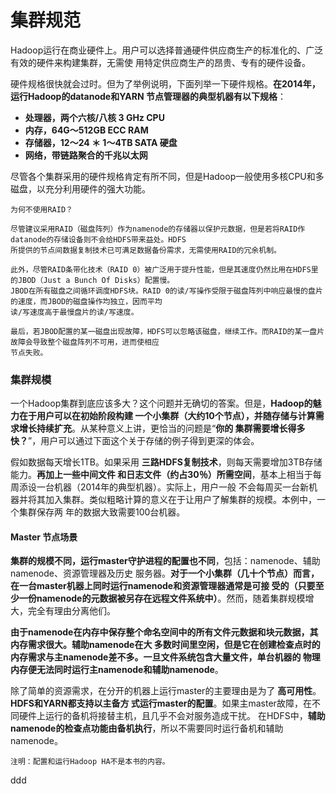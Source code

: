 集群规范
=================================================================================
Hadoop运行在商业硬件上。用户可以选择普通硬件供应商生产的标准化的、广泛有效的硬件来构建集群，无需使
用特定供应商生产的昂贵、专有的硬件设备。

硬件规格很快就会过时。但为了举例说明，下面列举一下硬件规格。**在2014年，运行Hadoop的datanode和YARN
节点管理器的典型机器有以下规格**：
+ **处理器，两个六核/八核 3 GHz CPU**
+ **内存，64G～512GB ECC RAM**
+ **存储器，12～24 ＊ 1～4TB  SATA 硬盘**
+ **网络，带链路聚合的千兆以太网**

尽管各个集群采用的硬件规格肯定有所不同，但是Hadoop一般使用多核CPU和多磁盘，以充分利用硬件的强大功能。
```
为何不使用RAID？

尽管建议采用RAID（磁盘阵列）作为namenode的存储器以保护元数据，但是若将RAID作datanode的存储设备则不会给HDFS带来益处。HDFS
所提供的节点间数据复制技术已可满足数据备份需求，无需使用RAID的冗余机制。

此外，尽管RAID条带化技术（RAID 0）被广泛用于提升性能，但是其速度仍然比用在HDFS里的JBOD（Just a Bunch Of Disks）配置慢。
JBOD在所有磁盘之间循环调度HDFS块。RAID 0的读/写操作受限于磁盘阵列中响应最慢的盘片的速度，而JBOD的磁盘操作均独立，因而平均
读/写速度高于最慢盘片的读/写速度。

最后，若JBOD配置的某一磁盘出现故障，HDFS可以忽略该磁盘，继续工作。而RAID的某一盘片故障会导致整个磁盘阵列不可用，进而使相应
节点失败。
```

### 集群规模
一个Hadoop集群到底应该多大？这个问题并无确切的答案。但是，**Hadoop的魅力在于用户可以在初始阶段构建
一个小集群（大约10个节点），并随存储与计算需求增长持续扩充**。从某种意义上讲，更恰当的问题是“**你的
集群需要增长得多快？**”，用户可以通过下面这个关于存储的例子得到更深的体会。

假如数据每天增长1TB。如果采用 **三路HDFS复制技术**，则每天需要增加3TB存储能力。**再加上一些中间文件
和日志文件（约占30％）所需空间**，基本上相当于每周添设一台机器（2014年的典型机器）。实际上，用户一般
不会每周买一台新机器并将其加入集群。类似粗略计算的意义在于让用户了解集群的规模。本例中，一个集群保存两
年的数据大致需要100台机器。

#### Master 节点场景
**集群的规模不同，运行master守护进程的配置也不同**，包括：namenode、辅助namenode、资源管理器及历史
服务器。**对于一个小集群（几十个节点）而言，在一台master机器上同时运行namenode和资源管理器通常是可接
受的（只要至少一份namenode的元数据被另存在远程文件系统中）**。然而，随着集群规模增大，完全有理由分离他们。

**由于namenode在内存中保存整个命名空间中的所有文件元数据和块元数据，其内存需求很大。辅助namenode在大
多数时间里空闲，但是它在创建检查点时的内存需求与主namenode差不多。一旦文件系统包含大量文件，单台机器的
物理内存便无法同时运行主namenode和辅助namenode**。

除了简单的资源需求，在分开的机器上运行master的主要理由是为了 **高可用性**。**HDFS和YARN都支持以主备方
式运行master的配置**。如果主master故障，在不同硬件上运行的备机将接替主机，且几乎不会对服务造成干扰。
在HDFS中，**辅助namenode的检查点功能由备机执行**，所以不需要同时运行备机和辅助namenode。
```
注明：配置和运行Hadoop HA不是本书的内容。
```











































ddd

